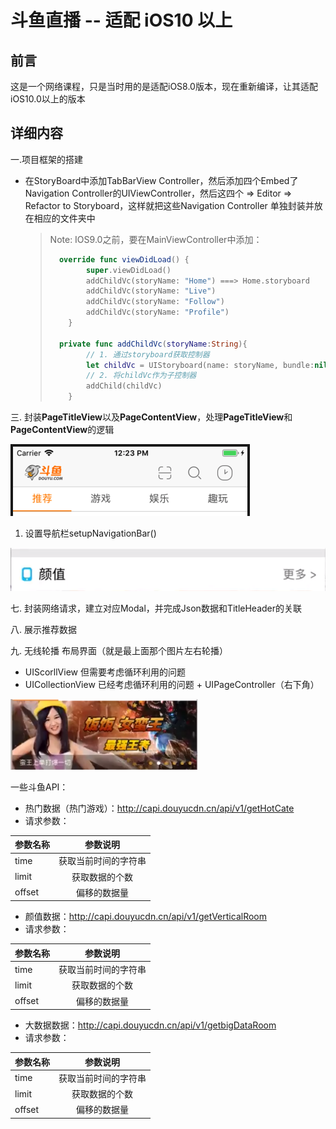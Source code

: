 # 斗鱼直播 -- 适配 iOS10 以上

## 前言

这是一个网络课程，只是当时用的是适配iOS8.0版本，现在重新编译，让其适配iOS10.0以上的版本



## 详细内容

一.项目框架的搭建

* 在StoryBoard中添加TabBarView Controller，然后添加四个Embed了Navigation Controller的UIViewController，然后这四个  => Editor => Refactor to Storyboard，这样就把这些Navigation Controller 单独封装并放在相应的文件夹中

  > Note: IOS9.0之前，要在MainViewController中添加：
  >
  > ```swift
  >   override func viewDidLoad() {
  >         super.viewDidLoad()
  >         addChildVc(storyName: "Home") ===> Home.storyboard 
  >         addChildVc(storyName: "Live")
  >         addChildVc(storyName: "Follow")
  >         addChildVc(storyName: "Profile")
  >     }
  > 
  >   private func addChildVc(storyName:String){
  >         // 1. 通过storyboard获取控制器
  >         let childVc = UIStoryboard(name: storyName, bundle:nil).instantiateInitialViewController()!
  >         // 2. 将childVc作为子控制器
  >         addChild(childVc)
  >     }
  > ```
  >
  >

三. 封装**PageTitleView**以及**PageContentView**，处理**PageTitleView**和**PageContentView**的逻辑

![](./Resource/PageTitleView.png)

1. 设置导航栏setupNavigationBar()

![image-20181116195852227](./Resource/自定义HEADER.png)



七. 封装网络请求，建立对应Modal，并完成Json数据和TitleHeader的关联

八. 展示推荐数据

九. 无线轮播 布局界面（就是最上面那个图片左右轮播）

* UIScorllView 但需要考虑循环利用的问题
* UICollectionView 已经考虑循环利用的问题 + UIPageController（右下角）

![image-20181118145138256](./Resource/无限轮播.png)



一些斗鱼API：

* 热门数据（热门游戏）：http://capi.douyucdn.cn/api/v1/getHotCate
* 请求参数：

| 参数名称    | 参数说明 |
| --------   | :----:   |
| time    | 获取当前时间的字符串 |
| limit   | 获取数据的个数 |
| offset  | 偏移的数据量 |



- 颜值数据：http://capi.douyucdn.cn/api/v1/getVerticalRoom
- 请求参数：

| 参数名称 |       参数说明       |
| -------- | :------------------: |
| time     | 获取当前时间的字符串 |
| limit    |    获取数据的个数    |
| offset   |     偏移的数据量     |

- 大数据数据：http://capi.douyucdn.cn/api/v1/getbigDataRoom
- 请求参数：

| 参数名称 |       参数说明       |
| -------- | :------------------: |
| time     | 获取当前时间的字符串 |
| limit    |    获取数据的个数    |
| offset   |     偏移的数据量     |